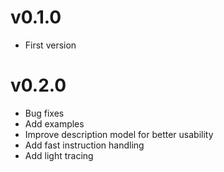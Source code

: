 # v0.1.0

* First version

# v0.2.0

* Bug fixes
* Add examples
* Improve description model for better usability
* Add fast instruction handling
* Add light tracing
